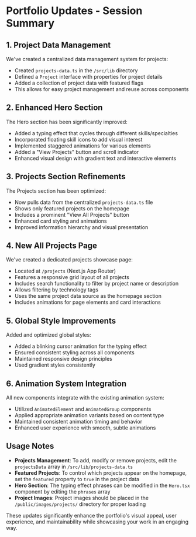 # Portfolio Updates - Session Summary

## 1. Project Data Management

We've created a centralized data management system for projects:

- Created `projects-data.ts` in the `/src/lib` directory
- Defined a `Project` interface with properties for project details
- Added a collection of project data with featured flags
- This allows for easy project management and reuse across components

## 2. Enhanced Hero Section

The Hero section has been significantly improved:

- Added a typing effect that cycles through different skills/specialties
- Incorporated floating skill icons to add visual interest
- Implemented staggered animations for various elements
- Added a "View Projects" button and scroll indicator
- Enhanced visual design with gradient text and interactive elements

## 3. Projects Section Refinements

The Projects section has been optimized:

- Now pulls data from the centralized `projects-data.ts` file
- Shows only featured projects on the homepage
- Includes a prominent "View All Projects" button
- Enhanced card styling and animations
- Improved information hierarchy and visual presentation

## 4. New All Projects Page

We've created a dedicated projects showcase page:

- Located at `/projects` (Next.js App Router)
- Features a responsive grid layout of all projects
- Includes search functionality to filter by project name or description
- Allows filtering by technology tags
- Uses the same project data source as the homepage section
- Includes animations for page elements and card interactions

## 5. Global Style Improvements

Added and optimized global styles:

- Added a blinking cursor animation for the typing effect
- Ensured consistent styling across all components
- Maintained responsive design principles
- Used gradient styles consistently

## 6. Animation System Integration

All new components integrate with the existing animation system:

- Utilized `AnimatedElement` and `AnimatedGroup` components
- Applied appropriate animation variants based on content type
- Maintained consistent animation timing and behavior
- Enhanced user experience with smooth, subtle animations

## Usage Notes

- **Projects Management**: To add, modify or remove projects, edit the `projectsData` array in `/src/lib/projects-data.ts`
- **Featured Projects**: To control which projects appear on the homepage, set the `featured` property to `true` in the project data
- **Hero Section**: The typing effect phrases can be modified in the `Hero.tsx` component by editing the `phrases` array
- **Project Images**: Project images should be placed in the `/public/images/projects/` directory for proper loading

These updates significantly enhance the portfolio's visual appeal, user experience, and maintainability while showcasing your work in an engaging way. 